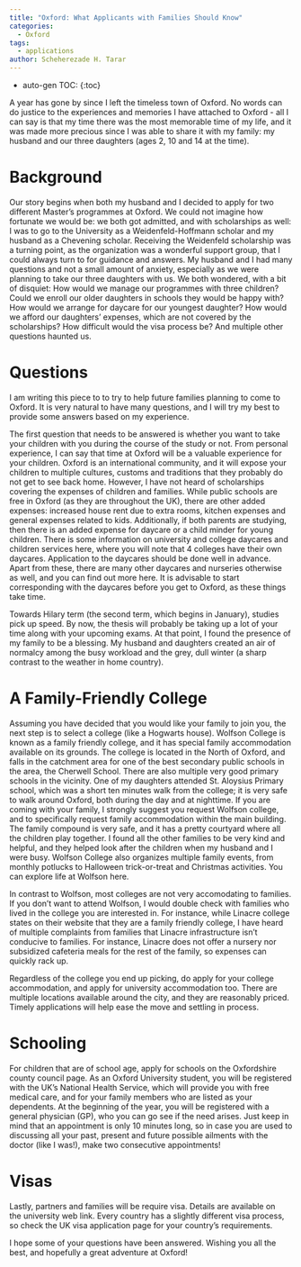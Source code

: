 ```yaml
---
title: "Oxford: What Applicants with Families Should Know"
categories:
  - Oxford
tags:
  - applications
author: Scheherezade H. Tarar
---
```


* auto-gen TOC:
{:toc}

A year has gone by since I left the timeless town of Oxford. No words can do justice to the experiences and memories I have attached to Oxford - all I can say is that my time there was the most memorable time of my life, and it was made more precious since I was able to share it with my family: my husband and our three daughters (ages 2, 10 and 14 at the time).

# Background

Our story begins when both my husband and I decided to apply for two different Master’s programmes at Oxford. We could not imagine how fortunate we would be: we both got admitted, and with scholarships as well: I was to go to the University as a Weidenfeld-Hoffmann scholar and my husband as a Chevening scholar. Receiving the Weidenfeld scholarship was a turning point, as the organization was a wonderful support group, that I could always turn to for guidance and answers. My husband and I had many questions and not a small amount of anxiety, especially as we were planning to take our three daughters with us. We both wondered, with a bit of disquiet: How would we manage our programmes with three children? Could we enroll our older daughters in schools they would be happy with? How would we arrange for daycare for our youngest daughter? How would we afford our daughters’ expenses, which are not covered by the scholarships? How difficult would the visa process be? And multiple other questions haunted us.

# Questions

I am writing this piece to to try to help future families planning to come to Oxford. It is very natural to have many questions, and I will try my best to provide some answers based on my experience.

The first question that needs to be answered is whether you want to take your children with you during the course of the study or not. From personal experience, I can say that time at Oxford will be a valuable experience for your children. Oxford is an international community, and it will expose your children to multiple cultures, customs and traditions that they probably do not get to see back home. However, I have not heard of scholarships covering the expenses of children and families. While public schools are free in Oxford (as they are throughout the UK), there are other added expenses: increased house rent due to extra rooms, kitchen expenses and general expenses related to kids. Additionally, if both parents are studying, then there is an added expense for daycare or a child minder for young children. There is some information on university and college daycares and children services here, where you will note that 4 colleges have their own daycares. Application to the daycares should be done well in advance. Apart from these, there are many other daycares and nurseries otherwise as well, and you can find out more here. It is advisable to start corresponding with the daycares before you get to Oxford, as these things take time.

Towards Hilary term (the second term, which begins in January), studies pick up speed. By now, the thesis will probably be taking up a lot of your time along with your upcoming exams. At that point, I found the presence of my family to be a blessing. My husband and daughters created an air of normalcy among the busy workload and the grey, dull winter (a sharp contrast to the weather in home country).

# A Family-Friendly College

Assuming you have decided that you would like your family to join you, the next step is to select a college (like a Hogwarts house). Wolfson College is known as a family friendly college, and it has special family accommodation available on its grounds. The college is located in the North of Oxford, and falls in the catchment area for one of the best secondary public schools in the area, the Cherwell School. There are also multiple very good primary schools in the vicinity. One of my daughters attended St. Aloysius Primary school, which was a short ten minutes walk from the college; it is very safe to walk around Oxford, both during the day and at nighttime. If you are coming with your family, I strongly suggest you request Wolfson college, and to specifically request family accommodation within the main building. The family compound is very safe, and it has a pretty courtyard where all the children play together. I found all the other families to be very kind and helpful, and they helped look after the children when my husband and I were busy. Wolfson College also organizes multiple family events, from monthly potlucks to Halloween trick-or-treat and Christmas activities. You can explore life at Wolfson here.

In contrast to Wolfson, most colleges are not very accomodating to families. If you don’t want to attend Wolfson, I would double check with families who lived in the college you are interested in. For instance, while Linacre college states on their website that they are a family friendly college, I have heard of multiple complaints from families that Linacre infrastructure isn’t conducive to families. For instance, Linacre does not offer a nursery nor subsidized cafeteria meals for the rest of the family, so expenses can quickly rack up.

Regardless of the college you end up picking, do apply for your college accommodation, and apply for university accommodation too. There are multiple locations available around the city, and they are reasonably priced. Timely applications will help ease the move and settling in process.

# Schooling

For children that are of school age, apply for schools on the Oxfordshire county council page. As an Oxford University student, you will be registered with the UK’s National Health Service, which will provide you with free medical care, and for your family members who are listed as your dependents. At the beginning of the year, you will be registered with a general physician (GP), who you can go see if the need arises. Just keep in mind that an appointment is only 10 minutes long, so in case you are used to discussing all your past, present and future possible ailments with the doctor (like I was!), make two consecutive appointments!

# Visas

Lastly, partners and families will be require visa. Details are available on the university web link. Every country has a slightly different visa process, so check the UK visa application page for your country’s requirements.

I hope some of your questions have been answered. Wishing you all the best, and hopefully a great adventure at Oxford!